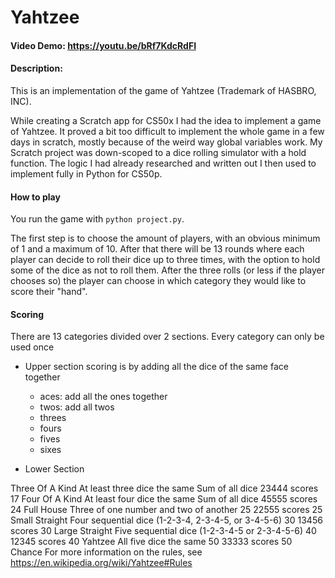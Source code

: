 # Yahtzee
#### Video Demo: https://youtu.be/bRf7KdcRdFI
#### Description:
This is an implementation of the game of Yahtzee (Trademark of HASBRO, INC).

While creating a Scratch app for CS50x I had the idea to implement a game of Yahtzee. It proved a bit too difficult to implement the whole game in a few days in scratch, mostly because of the weird way global variables work.
My Scratch project was down-scoped to a dice rolling simulator with a hold function. The logic I had already researched and written out I then used to implement fully in Python for CS50p.

#### How to play
You run the game with `python project.py`.

The first step is to choose the amount of players, with an obvious minimum of 1 and a maximum of 10. After that there will be 13 rounds where each player can decide to roll their dice up to three times, with the option to hold some of the dice as not to roll them. After the three rolls (or less if the player chooses so) the player can choose in which category they would like to score their "hand".

#### Scoring
There are 13 categories divided over 2 sections. Every category can only be used once

* Upper section scoring is by adding all the dice of the same face together
    - aces: add all the ones together
    - twos: add all twos
    - threes
    - fours
    - fives
    - sixes

* Lower Section

Three Of A Kind	At least three dice the same	Sum of all dice	23444 scores 17
Four Of A Kind	At least four dice the same	Sum of all dice	45555 scores 24
Full House	Three of one number and two of another	25	22555 scores 25
Small Straight	Four sequential dice
(1-2-3-4, 2-3-4-5, or 3-4-5-6)	30	13456 scores 30
Large Straight	Five sequential dice
(1-2-3-4-5 or 2-3-4-5-6)	40	12345 scores 40
Yahtzee	All five dice the same	50	33333 scores 50
Chance
For more information on the rules, see https://en.wikipedia.org/wiki/Yahtzee#Rules
